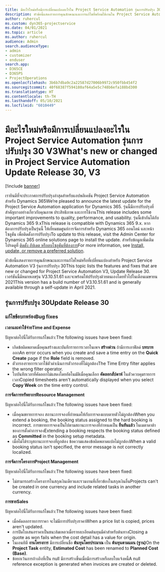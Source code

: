```yaml
---
title: มีอะไรใหม่หรือมีการเปลี่ยนแปลงอะไรใน Project Service Automation รุ่นการปรับปรุง 30 V3
description: หัวข้อนี้แสดงรายการคุณลักษณะและการแก้ไขที่พร้อมใช้งานใน Project Service Automation รุ่นการปรับปรุง 30 V3
author: ruhercul
ms.custom: dyn365-projectservice
ms.date: 04/01/2021
ms.topic: article
ms.author: ruhercul
audience: Admin
search.audienceType:
- admin
- customizer
- enduser
search.app:
- D365CE
- D365PS
- ProjectOperations
ms.openlocfilehash: 3b6b7dba9c2a22587d27006b9972c950fbb454f2
ms.sourcegitcommit: 40f68387f594180af64a5e5c748b6efa188bd300
ms.translationtype: HT
ms.contentlocale: th-TH
ms.lasthandoff: 05/10/2021
ms.locfileid: "6010449"
---
```

# <a name="whats-new-or-changed-in-project-service-automation-update-release-30-v3"></a><span data-ttu-id="32d1b-103">มีอะไรใหม่หรือมีการเปลี่ยนแปลงอะไรใน Project Service Automation รุ่นการปรับปรุง 30 V3</span><span class="sxs-lookup"><span data-stu-id="32d1b-103">What's new or changed in Project Service Automation Update Release 30, V3</span></span>

[!include [banner](../includes/psa-now-project-operations.md)]

<span data-ttu-id="32d1b-104">เรายินดีที่จะประกาศการปรับปรุงล่าสุดสำหรับแอปพลิเคชัน Project Service Automation สำหรับ Dynamics 365</span><span class="sxs-lookup"><span data-stu-id="32d1b-104">We’re pleased to announce the latest update for the Project Service Automation application for Dynamics 365.</span></span> <span data-ttu-id="32d1b-105">รุ่นนี้มีการปรับปรุงที่สำคัญบางอย่างเกี่ยวกับคุณภาพ ประสิทธิภาพ และการใช้งาน</span><span class="sxs-lookup"><span data-stu-id="32d1b-105">This release includes some important improvements to quality, performance, and usability.</span></span> <span data-ttu-id="32d1b-106">รุ่นนี้เข้ากันได้กับ Dynamics 365 9.x</span><span class="sxs-lookup"><span data-stu-id="32d1b-106">This release is compatible with Dynamics 365 9.x.</span></span> <span data-ttu-id="32d1b-107">หากต้องการปรับปรุงเป็นรุ่นนี้ ให้เยี่ยมชมศูนย์การจัดการสำหรับ Dynamics 365 ออนไลน์ และหน้าโซลูชัน เพื่อติดตั้งการปรับปรุง</span><span class="sxs-lookup"><span data-stu-id="32d1b-107">To update to this release, visit the Admin Center for Dynamics 365 online solutions page to install the update.</span></span> <span data-ttu-id="32d1b-108">สำหรับข้อมูลเพิ่มเติม โปรดดูที่ [ติดตั้ง อัปเดต หรือลบโซลูชันที่ต้องการ](/power-platform/admin/install-remove-preferred-solution.md)</span><span class="sxs-lookup"><span data-stu-id="32d1b-108">For more information, see [Install, update, or remove a preferred solution](/power-platform/admin/install-remove-preferred-solution.md).</span></span>

<span data-ttu-id="32d1b-109">หัวข้อนี้แสดงรายการคุณลักษณะและการแก้ไขใหม่หรือที่เปลี่ยนแปลงสำหรับ Project Service Automation V3 รุ่นการปรับปรุง 30</span><span class="sxs-lookup"><span data-stu-id="32d1b-109">This topic lists the features and fixes that are new or changed for Project Service Automation V3, Update Release 30.</span></span> <span data-ttu-id="32d1b-110">เวอร์ชันนี้มีหมายเลขรุ่น V3.10.51.61 และจะพร้อมให้ปรับปรุงด้วยตนเองโดยทั่วไปในเดือนเมษายน 2021</span><span class="sxs-lookup"><span data-stu-id="32d1b-110">This version has a build number of V3.10.51.61 and is generally available through a self-update in April 2021.</span></span>

## <a name="update-release-30"></a><span data-ttu-id="32d1b-111">รุ่นการปรับปรุง 30</span><span class="sxs-lookup"><span data-stu-id="32d1b-111">Update Release 30</span></span>

### <a name="bug-fixes"></a><span data-ttu-id="32d1b-112">แก้ไขข้อบกพร่อง</span><span class="sxs-lookup"><span data-stu-id="32d1b-112">Bug fixes</span></span>

<span data-ttu-id="32d1b-113">**เวลาและค่าใช้จ่าย**</span><span class="sxs-lookup"><span data-stu-id="32d1b-113">**Time and Expense**</span></span>

<span data-ttu-id="32d1b-114">ปัญหาต่อไปนี้ได้รับการแก้ไขแล้ว:</span><span class="sxs-lookup"><span data-stu-id="32d1b-114">The following issues have been fixed:</span></span>

- <span data-ttu-id="32d1b-115">เกิดข้อผิดพลาดเมื่อคุณสร้างและบันทึกรายการเวลาในเพจ **สร้างด่วน** ถ้ามีการเอาฟิลด์ **บทบาท** ออก</span><span class="sxs-lookup"><span data-stu-id="32d1b-115">An error occurs when you create and save a time entry on the **Quick Create** page if the **Role** field is removed.</span></span>
- <span data-ttu-id="32d1b-116">ตัวกรองรายการเวลาใช้ตัวดำเนินการตัวกรองที่ไม่ถูกต้อง</span><span class="sxs-lookup"><span data-stu-id="32d1b-116">The Time Entry filter applies the wrong filter operator.</span></span>
- <span data-ttu-id="32d1b-117">ใบบันทึกเวลาที่คัดลอกไม่แสดงโดยอัตโนมัติเมื่อคุณเลือก **คัดลอกสัปดาห์** ในตัวควบคุมรายการเวลา</span><span class="sxs-lookup"><span data-stu-id="32d1b-117">Copied timesheets aren't automatically displayed when you select **Copy Week** on the time entry control.</span></span>

<span data-ttu-id="32d1b-118">**การจัดการทรัพยากร**</span><span class="sxs-lookup"><span data-stu-id="32d1b-118">**Resource Management**</span></span>

<span data-ttu-id="32d1b-119">ปัญหาต่อไปนี้ได้รับการแก้ไขแล้ว:</span><span class="sxs-lookup"><span data-stu-id="32d1b-119">The following issues have been fixed:</span></span>

- <span data-ttu-id="32d1b-120">เมื่อคุณขยายการจอง สถานะการจองที่กำหนดให้กับการจองแบบตายตัวไม่ถูกต้อง</span><span class="sxs-lookup"><span data-stu-id="32d1b-120">When you extend a booking, the booking status assigned to the hard booking is incorrect.</span></span> <span data-ttu-id="32d1b-121">การขยายการจองเป็นไปตามสถานะการจองที่กำหนดเป็น **ยืนยันแล้ว** ในเมตาดาต้าของการตั้งค่าการจอง</span><span class="sxs-lookup"><span data-stu-id="32d1b-121">Extending a booking respects the booking status defined as **Committed** in the booking setup metadata.</span></span>
- <span data-ttu-id="32d1b-122">เมื่อไม่ได้ระบุสถานะการจองที่ถูกต้อง ข้อความแสดงข้อผิดพลาดแปลไม่ถูกต้อง</span><span class="sxs-lookup"><span data-stu-id="32d1b-122">When a valid booking status isn't specified, the error message is not correctly localized.</span></span>

<span data-ttu-id="32d1b-123">**การจัดการโครงการ**</span><span class="sxs-lookup"><span data-stu-id="32d1b-123">**Project Management**</span></span>

<span data-ttu-id="32d1b-124">ปัญหาต่อไปนี้ได้รับการแก้ไขแล้ว:</span><span class="sxs-lookup"><span data-stu-id="32d1b-124">The following issues have been fixed:</span></span>

- <span data-ttu-id="32d1b-125">ไม่สามารถสร้างโครงการในสกุลเงินเดียวและรวมงานที่เกี่ยวข้องในสกุลเงินอื่น</span><span class="sxs-lookup"><span data-stu-id="32d1b-125">Projects can't be created in one currency and include related tasks in another currency.</span></span>

<span data-ttu-id="32d1b-126">**การขาย**</span><span class="sxs-lookup"><span data-stu-id="32d1b-126">**Sales**</span></span>

<span data-ttu-id="32d1b-127">ปัญหาต่อไปนี้ได้รับการแก้ไขแล้ว:</span><span class="sxs-lookup"><span data-stu-id="32d1b-127">The following issues have been fixed:</span></span>

- <span data-ttu-id="32d1b-128">เมื่อคัดลอกรายการราคา จะไม่มีการปรับปรุงราคา</span><span class="sxs-lookup"><span data-stu-id="32d1b-128">When a price list is copied, prices aren't updated.</span></span>
- <span data-ttu-id="32d1b-129">การปิดใบเสนอราคาเป็นชนะล้มเหลวเมื่อรายละเอียดต้นทุนมีค่าสำหรับต้นทาง</span><span class="sxs-lookup"><span data-stu-id="32d1b-129">Closing a quote as won fails when the cost detail has a value for origin.</span></span>
- <span data-ttu-id="32d1b-130">ในเอนทิตี **งานโครงการ** มีการเปลี่ยนชื่อ **ต้นทุนโดยประมาณ** เป็น **ต้นทุนตามแผน (ฐาน)**</span><span class="sxs-lookup"><span data-stu-id="32d1b-130">On the **Project Task** entity, **Estimated Cost** has been renamed to **Planned Cost (Base)**.</span></span>
- <span data-ttu-id="32d1b-131">ข้อยกเว้นการอ้างอิงที่เป็น null มีการสร้างขึ้นเมื่อมีการสร้างหรือลบใบแจ้งหนี้</span><span class="sxs-lookup"><span data-stu-id="32d1b-131">A null reference exception is generated when invoices are created or deleted.</span></span>

